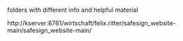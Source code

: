 folders with different info and helpful material

http://kserver:8761/wirtschaft/felix.ritter/safesign_website-main/safesign_website-main/